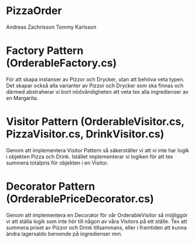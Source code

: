 # PizzaOrder

Andreas Zachrisson
Tommy Karlsson

# Factory Pattern (OrderableFactory.cs)
För att skapa instanser av Pizzor och Drycker, utan att behöva veta typen. 
Det skapar också alla varianter av Pizzor och Drycker som ska finnas och därmed abstraherar vi bort nödvändigheten att veta tex alla ingredienser av en Margarita. 

# Visitor Pattern (OrderableVisitor.cs, PizzaVisitor.cs, DrinkVisitor.cs)
Genom att implementera Visitor Pattern så säkerställer vi att vi inte har logik i objekten Pizza och Drink. 
Istället implementerar vi logiken för att tex summera totalpris för objekten i en Visitor.

# Decorator Pattern (OrderablePriceDecorator.cs)
Genom att implementera en Decorator för vår OrderableVisitor så möjliggör vi att ställa logik som inte hör till någon av våra Visitors på ett ställe. Tex att summera priset av Pizzor och Drink tillsammans, eller i framtiden att kunna ändra lagersaldo beroende på ingredienser mm.



